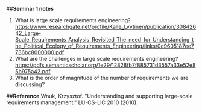 ##**Seminar 1 notes** <br/> 

1. What is large scale requirements engineering?
https://www.researchgate.net/profile/Kalle_Lyytinen/publication/30842642_Large-Scale_Requirements_Analysis_Revisited_The_need_for_Understanding_the_Political_Ecology_of_Requirements_Engineering/links/0c9605187ee7736bc8000000.pdf
2. What are the challenges in large scale requirements engineering?
https://pdfs.semanticscholar.org/1e29/12828fb7f885731d3557a33e52e85b975a42.pdf
3. What is the order of magnitude of the number of requirements we are discussing?

##**Reference**
Wnuk, Krzysztof. "Understanding and supporting large-scale requirements management." LU-CS-LIC 2010 (2010).

